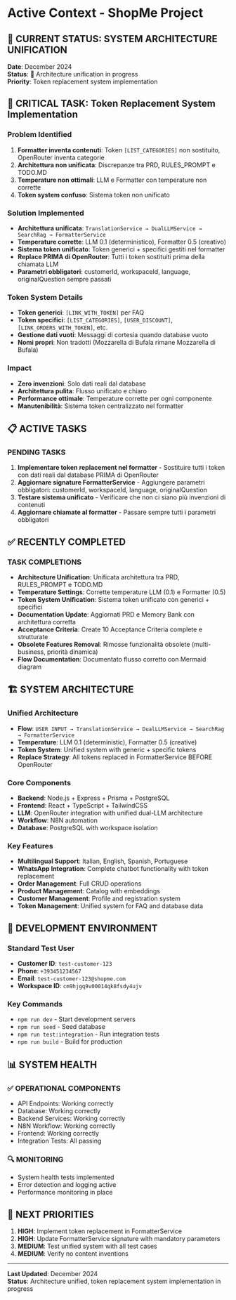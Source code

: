 # Active Context - ShopMe Project

## 🎯 CURRENT STATUS: SYSTEM ARCHITECTURE UNIFICATION

**Date**: December 2024  
**Status**: 🔄 Architecture unification in progress  
**Priority**: Token replacement system implementation  

## 🚨 CRITICAL TASK: Token Replacement System Implementation

### **Problem Identified**
1. **Formatter inventa contenuti**: Token `[LIST_CATEGORIES]` non sostituito, OpenRouter inventa categorie
2. **Architettura non unificata**: Discrepanze tra PRD, RULES_PROMPT e TODO.MD
3. **Temperature non ottimali**: LLM e Formatter con temperature non corrette
4. **Token system confuso**: Sistema token non unificato

### **Solution Implemented**
- **Architettura unificata**: `TranslationService → DualLLMService → SearchRag → FormatterService`
- **Temperature corrette**: LLM 0.1 (deterministico), Formatter 0.5 (creativo)
- **Sistema token unificato**: Token generici + specifici gestiti nel formatter
- **Replace PRIMA di OpenRouter**: Tutti i token sostituiti prima della chiamata LLM
- **Parametri obbligatori**: customerId, workspaceId, language, originalQuestion sempre passati

### **Token System Details**
- **Token generici**: `[LINK_WITH_TOKEN]` per FAQ
- **Token specifici**: `[LIST_CATEGORIES]`, `[USER_DISCOUNT]`, `[LINK_ORDERS_WITH_TOKEN]`, etc.
- **Gestione dati vuoti**: Messaggi di cortesia quando database vuoto
- **Nomi propri**: Non tradotti (Mozzarella di Bufala rimane Mozzarella di Bufala)

### **Impact**
- **Zero invenzioni**: Solo dati reali dal database
- **Architettura pulita**: Flusso unificato e chiaro
- **Performance ottimale**: Temperature corrette per ogni componente
- **Manutenibilità**: Sistema token centralizzato nel formatter

## 📋 ACTIVE TASKS

### PENDING TASKS
1. **Implementare token replacement nel formatter** - Sostituire tutti i token con dati reali dal database PRIMA di OpenRouter
2. **Aggiornare signature FormatterService** - Aggiungere parametri obbligatori: customerId, workspaceId, language, originalQuestion
3. **Testare sistema unificato** - Verificare che non ci siano più invenzioni di contenuti
4. **Aggiornare chiamate al formatter** - Passare sempre tutti i parametri obbligatori

## ✅ RECENTLY COMPLETED

### TASK COMPLETIONS
- **Architecture Unification**: Unificata architettura tra PRD, RULES_PROMPT e TODO.MD
- **Temperature Settings**: Corrette temperature LLM (0.1) e Formatter (0.5)
- **Token System Unification**: Sistema token unificato con generici + specifici
- **Documentation Update**: Aggiornati PRD e Memory Bank con architettura corretta
- **Acceptance Criteria**: Create 10 Acceptance Criteria complete e strutturate
- **Obsolete Features Removal**: Rimosse funzionalità obsolete (multi-business, priorità dinamica)
- **Flow Documentation**: Documentato flusso corretto con Mermaid diagram

## 🏗️ SYSTEM ARCHITECTURE

### Unified Architecture
- **Flow**: `USER INPUT → TranslationService → DualLLMService → SearchRag → FormatterService`
- **Temperature**: LLM 0.1 (deterministic), Formatter 0.5 (creative)
- **Token System**: Unified system with generic + specific tokens
- **Replace Strategy**: All tokens replaced in FormatterService BEFORE OpenRouter

### Core Components
- **Backend**: Node.js + Express + Prisma + PostgreSQL
- **Frontend**: React + TypeScript + TailwindCSS
- **LLM**: OpenRouter integration with unified dual-LLM architecture
- **Workflow**: N8N automation
- **Database**: PostgreSQL with workspace isolation

### Key Features
- **Multilingual Support**: Italian, English, Spanish, Portuguese
- **WhatsApp Integration**: Complete chatbot functionality with token replacement
- **Order Management**: Full CRUD operations
- **Product Management**: Catalog with embeddings
- **Customer Management**: Profile and registration system
- **Token Management**: Unified system for FAQ and database data

## 🔧 DEVELOPMENT ENVIRONMENT

### Standard Test User
- **Customer ID**: `test-customer-123`
- **Phone**: `+393451234567`
- **Email**: `test-customer-123@shopme.com`
- **Workspace ID**: `cm9hjgq9v00014qk8fsdy4ujv`

### Key Commands
- `npm run dev` - Start development servers
- `npm run seed` - Seed database
- `npm run test:integration` - Run integration tests
- `npm run build` - Build for production

## 📊 SYSTEM HEALTH

### ✅ OPERATIONAL COMPONENTS
- API Endpoints: Working correctly
- Database: Working correctly
- Backend Services: Working correctly
- N8N Workflow: Working correctly
- Frontend: Working correctly
- Integration Tests: All passing

### 🔍 MONITORING
- System health tests implemented
- Error detection and logging active
- Performance monitoring in place

## 🎯 NEXT PRIORITIES

1. **HIGH**: Implement token replacement in FormatterService
2. **HIGH**: Update FormatterService signature with mandatory parameters
3. **MEDIUM**: Test unified system with all test cases
4. **MEDIUM**: Verify no content inventions

---

**Last Updated**: December 2024  
**Status**: Architecture unified, token replacement system implementation in progress
